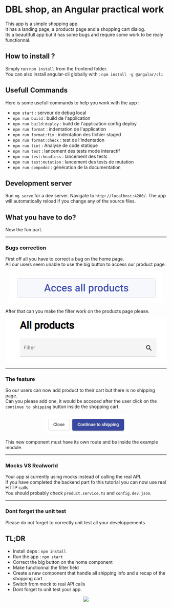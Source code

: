 # DBL shop, an Angular practical work

This app is a simple shopping app.  
It has a landing page, a products page and a shopping cart dialog.  
Its a beautifull app but it has some bugs and require some work to be realy functionnal.

## How to install ?

Simply run `npm install` from the frontend folder.  
You can also install angular-cli globally with : `npm install -g @angular/cli`

## Usefull Commands

Here is some usefull commands to help you work with the app :

- `npm start` : serveur de debug local
- `npm run build` : build de l'application
- `npm run build:deploy` : build de l'application config deploy
- `npm run format` : indentation de l'application
- `npm run format:fix` : indentation des fichier staged
- `npm run format:check` : test de l'indentation
- `npm run lint` : Analyse de code statique
- `npm run test` : lancement des tests mode interactif
- `npm run test:headless` : lancement des tests
- `npm run test:mutation` : lancement des tests de mutation
- `npm run compodoc` : génération de la documentation

## Development server

Run `ng serve` for a dev server. Navigate to `http://localhost:4200/`. The app will automatically reload if you change any of the source files.

## What you have to do?

Now the fun part.

---

### Bugs correction

First off all you have to correct a bug on the home page.  
All our users seem unable to use the big button to access our product page.  
<p align="center">
  <img src="./screens/ano1-button.png">
</p>

After that can you make the filter work on the products page please.  
<p align="center">
  <img src="./screens/ano2-search.png">
</p>

---

### The feature

So our users can now add product to their cart but there is no shipping page.  
Can you please add one, it would be acceced after the user click on the `continue to shipping` button inside the shopping cart.  

<p align="center">
  <img src="./screens/continue-to-shipping-button.png">
</p>
 
This new component must have its own route and be inside the example module.

---

### Mocks VS Realworld

Your app si currently using mocks instead of calling the real API.  
If you have completed the backend part fo this tutorial you can now use real HTTP calls.  
You should probably check `product.service.ts` and `config.dev.json`.

---

### Dont forget the unit test

Please do not forget to correctly unit test all your developpements

## TL;DR

- Install deps : `npm install`
- Run the app : `npm start`
- Correct the big button on the home component
- Make functionnal the filter field
- Create a new component that handle all shipping info and a recap of the shopping cart
- Switch from mock to real API calls
- Dont forget to unit test your app.
<p align="center">
  <img src="https://c.tenor.com/c2lXfTiKqWgAAAAC/panda-cart.gif">
</p>

